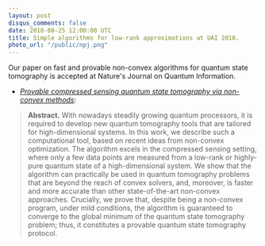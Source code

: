 ```yaml
---
layout: post
disqus_comments: false
date: 2018-08-25 12:00:00 UTC
title: Simple algorithms for low-rank approximations at UAI 2018.
photo_url: "/public/npj.png"
---
```


Our paper on fast and provable non-convex algorithms for quantum state tomography is accepted at Nature's Journal on Quantum Information.

- [*Provable compressed sensing quantum state tomography via non-convex methods*](/pubs/Journals/QST.pdf): 

>**Abstract.** 
>With nowadays steadily growing quantum processors, it is required to develop new quantum tomography tools that are tailored for high-dimensional systems. In this work, we describe such a computational tool, based on recent ideas from non-convex optimization. The algorithm excels in the compressed sensing setting, where only a few data points are measured from a low-rank or highly-pure quantum state of a high-dimensional system. We show that the algorithm can practically be used in quantum tomography problems that are beyond the reach of convex solvers, and, moreover, is faster and more accurate than other state-of-the-art non-convex approaches. Crucially, we prove that, despite being a non-convex program, under mild conditions, the algorithm is guaranteed to converge to the global minimum of the quantum state tomography problem; thus, it constitutes a provable quantum state tomography protocol.